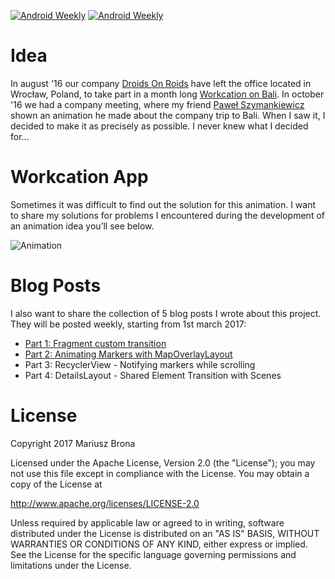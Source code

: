 [![Android Weekly](https://img.shields.io/badge/Android%20Weekly-%23247-2CB3E5.svg)](http://androidweekly.net/issues/issue-247)
[![Android Weekly](https://img.shields.io/badge/Android%20Weekly-%23248-2CB3E5.svg)](http://androidweekly.net/issues/issue-248)
# Idea
In august '16 our company [Droids On Roids](https://github.com/DroidsOnRoids) have left the office located in Wrocław, Poland, to take part in a month long [Workcation on Bali](https://www.thedroidsonroids.com/bali-workcation).
In october '16 we had a company meeting, where my friend [Paweł Szymankiewicz](https://dribbble.com/pawelszymankiewicz) shown an animation he made about the company trip to Bali. When I saw it, I decided to make it as precisely as possible. I never knew what I decided for...

# Workcation App

Sometimes it was difficult to find out the solution for this animation. I want to share my solutions for problems I encountered during the development of an animation idea you’ll see below.

![Animation](https://www.thedroidsonroids.com/wp-content/uploads/2017/02/Bali-App-Animation-3-color-2.gif)

# Blog Posts

I also want to share the collection of 5 blog posts I wrote about this project. They will be posted weekly, starting from 1st march 2017:

* [Part 1: Fragment custom transition](https://www.thedroidsonroids.com/blog/android/workcation-app-part-1-fragments-custom-transition/)
* [Part 2: Animating Markers with MapOverlayLayout](https://www.thedroidsonroids.com/blog/workcation-app-part-2-animating-markers-with-mapoverlaylayout/)
* Part 3: RecyclerView - Notifying markers while scrolling
* Part 4: DetailsLayout - Shared Element Transition with Scenes

# License

Copyright 2017 Mariusz Brona

Licensed under the Apache License, Version 2.0 (the "License");
you may not use this file except in compliance with the License.
You may obtain a copy of the License at

   http://www.apache.org/licenses/LICENSE-2.0

Unless required by applicable law or agreed to in writing, software
distributed under the License is distributed on an "AS IS" BASIS,
WITHOUT WARRANTIES OR CONDITIONS OF ANY KIND, either express or implied.
See the License for the specific language governing permissions and
limitations under the License.
